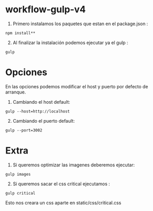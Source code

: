 # workflow-gulp-v4

1. Primero instalamos los paquetes que estan en el package.json : 
```
npm install**
```
2. Al finalizar la instalación podemos ejecutar ya el gulp :
```
gulp
```

# Opciones
En las opciones podemos modificar el host y puerto por defecto de arranque.
1. Cambiando el host default:
```
gulp --host=http://localhost
```
2. Cambiando el puerto default:  
```
gulp --port=3002
```

# Extra
1. Si queremos optimizar las imagenes deberemos ejecutar: 
```
gulp images
```
2. Si queremos sacar el css critical ejecutamos : 
```
gulp critical
``` 
Esto nos creara un css aparte en static/css/critical.css
